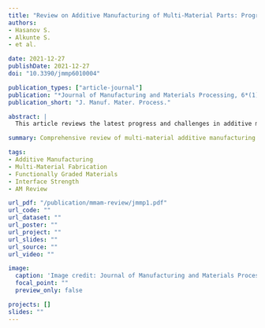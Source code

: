 ```yaml
---
title: "Review on Additive Manufacturing of Multi-Material Parts: Progress and Challenges"
authors:
- Hasanov S.
- Alkunte S.
- et al.

date: 2021-12-27
publishDate: 2021-12-27
doi: "10.3390/jmmp6010004"

publication_types: ["article-journal"]
publication: "*Journal of Manufacturing and Materials Processing, 6*(1), 4"
publication_short: "J. Manuf. Mater. Process."

abstract: |
  This article reviews the latest progress and challenges in additive manufacturing of multi-material parts (MMAM). It summarizes key AM processes—such as material jetting, fused filament fabrication, and direct energy deposition—used for producing multi-material and functionally graded components. It also discusses material combinations, interface quality, gradient transitions, and application domains across biomedical, aerospace, automotive, and electronics industries.

summary: Comprehensive review of multi-material additive manufacturing processes, materials, interface issues, and applications.

tags:
- Additive Manufacturing
- Multi-Material Fabrication
- Functionally Graded Materials
- Interface Strength
- AM Review

url_pdf: "/publication/mmam-review/jmmp1.pdf"
url_code: ""
url_dataset: ""
url_poster: ""
url_project: ""
url_slides: ""
url_source: ""
url_video: ""

image:
  caption: 'Image credit: Journal of Manufacturing and Materials Processing'
  focal_point: ""
  preview_only: false

projects: []
slides: ""
---
```

